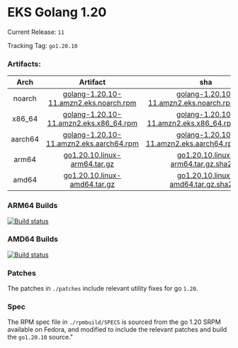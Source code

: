 # EKS Golang 1.20

Current Release: `11`

Tracking Tag: `go1.20.10`

### Artifacts:  
|Arch|Artifact|sha|
|:---:|:---:|:---:|
|noarch|[golang-1.20.10-11.amzn2.eks.noarch.rpm](https://distro.eks.amazonaws.com/golang-go1.20.10/release/11/x86_64/RPMS/noarch/golang-1.20.10-11.amzn2.eks.noarch.rpm)|[golang-1.20.10-11.amzn2.eks.noarch.rpm.sha256](https://distro.eks.amazonaws.com/golang-go1.20.10/release/11/x86_64/RPMS/noarch/golang-1.20.10-11.amzn2.eks.noarch.rpm.sha256)|
|x86_64|[golang-1.20.10-11.amzn2.eks.x86_64.rpm](https://distro.eks.amazonaws.com/golang-go1.20.10/release/11/x86_64/RPMS/x86_64/golang-1.20.10-11.amzn2.eks.x86_64.rpm)|[golang-1.20.10-11.amzn2.eks.x86_64.rpm.sha256](https://distro.eks.amazonaws.com/golang-go1.20.10/release/11/x86_64/RPMS/x86_64/golang-1.20.10-11.amzn2.eks.x86_64.rpm.sha256)|
|aarch64|[golang-1.20.10-11.amzn2.eks.aarch64.rpm](https://distro.eks.amazonaws.com/golang-go1.20.10/release/11/aarch64/RPMS/aarch64/golang-1.20.10-11.amzn2.eks.aarch64.rpm)|[golang-1.20.10-11.amzn2.eks.aarch64.rpm.sha256](https://distro.eks.amazonaws.com/golang-go1.20.10/release/11/aarch64/RPMS/aarch64/golang-1.20.10-11.amzn2.eks.aarch64.rpm.sha256)|
|arm64|[go1.20.10.linux-arm64.tar.gz](https://distro.eks.amazonaws.com/golang-go1.20.10/release/11/archives/linux/arm64/go1.20.10.linux-arm64.tar.gz)|[go1.20.10.linux-arm64.tar.gz.sha256](https://distro.eks.amazonaws.com/golang-go1.20.10/release/11/archives/linux/arm64/go1.20.10.linux-arm64.tar.gz.sha256)|
|amd64|[go1.20.10.linux-amd64.tar.gz](https://distro.eks.amazonaws.com/golang-go1.20.10/release/11/archives/linux/amd64/go1.20.10.linux-amd64.tar.gz)|[go1.20.10.linux-amd64.tar.gz.sha256](https://distro.eks.amazonaws.com/golang-go1.20.10/release/11/archives/linux/amd64/go1.20.10.linux-amd64.tar.gz.sha256)|


### ARM64 Builds
[![Build status](https://prow.eks.amazonaws.com/badge.svg?jobs=golang-1-20-ARM64-PROD-tooling-postsubmit)](https://prow.eks.amazonaws.com/?repo=aws%2Feks-distro-build-tooling&type=postsubmit)

### AMD64 Builds
[![Build status](https://prow.eks.amazonaws.com/badge.svg?jobs=golang-1-20-tooling-postsubmit)](https://prow.eks.amazonaws.com/?repo=aws%2Feks-distro-build-tooling&type=postsubmit)

### Patches
The patches in `./patches` include relevant utility fixes for go `1.20`.

### Spec
The RPM spec file in `./rpmbuild/SPECS` is sourced from the go 1.20 SRPM available on Fedora, and modified to include the relevant patches and build the `go1.20.10` source."

